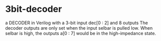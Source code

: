 3bit-decoder
============

a DECODER in Verilog with a 3-bit input dec[0 : 2] and 8 outputs
The decoder outputs are only set when the input selbar is
pulled low. When selbar is high, the outputs a[0 : 7] would be in the high-impedance state.
